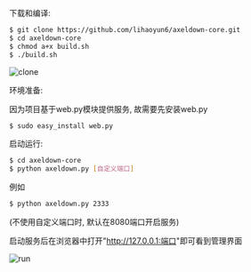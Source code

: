 下载和编译:

``` bash
$ git clone https://github.com/lihaoyun6/axeldown-core.git
$ cd axeldown-core
$ chmod a+x build.sh
$ ./build.sh
```
![clone](https://github.com/lihaoyun6/axeldown-core/blob/master/screenshot/build.jpg)

环境准备:

因为项目基于web.py模块提供服务, 故需要先安装web.py

``` bash
$ sudo easy_install web.py
```

启动运行:

``` bash
$ cd axeldown-core
$ python axeldown.py [自定义端口]
```
例如
``` bash
$ python axeldown.py 2333
```
(不使用自定义端口时, 默认在8080端口开启服务)

启动服务后在浏览器中打开"<http://127.0.0.1:端口>"即可看到管理界面

![run](https://github.com/lihaoyun6/axeldown-core/blob/master/screenshot/run.jpg)
